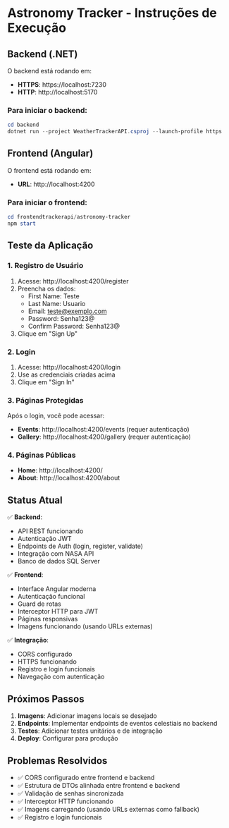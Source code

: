 # Astronomy Tracker - Instruções de Execução

## Backend (.NET)
O backend está rodando em:
- **HTTPS**: https://localhost:7230
- **HTTP**: http://localhost:5170

### Para iniciar o backend:
```powershell
cd backend
dotnet run --project WeatherTrackerAPI.csproj --launch-profile https
```

## Frontend (Angular)
O frontend está rodando em:
- **URL**: http://localhost:4200

### Para iniciar o frontend:
```powershell
cd frontendtrackerapi/astronomy-tracker
npm start
```

## Teste da Aplicação

### 1. Registro de Usuário
1. Acesse: http://localhost:4200/register
2. Preencha os dados:
   - First Name: Teste
   - Last Name: Usuario
   - Email: teste@exemplo.com
   - Password: Senha123@
   - Confirm Password: Senha123@
3. Clique em "Sign Up"

### 2. Login
1. Acesse: http://localhost:4200/login
2. Use as credenciais criadas acima
3. Clique em "Sign In"

### 3. Páginas Protegidas
Após o login, você pode acessar:
- **Events**: http://localhost:4200/events (requer autenticação)
- **Gallery**: http://localhost:4200/gallery (requer autenticação)

### 4. Páginas Públicas
- **Home**: http://localhost:4200/
- **About**: http://localhost:4200/about

## Status Atual

✅ **Backend**:
- API REST funcionando
- Autenticação JWT
- Endpoints de Auth (login, register, validate)
- Integração com NASA API
- Banco de dados SQL Server

✅ **Frontend**:
- Interface Angular moderna
- Autenticação funcional
- Guard de rotas
- Interceptor HTTP para JWT
- Páginas responsivas
- Imagens funcionando (usando URLs externas)

✅ **Integração**:
- CORS configurado
- HTTPS funcionando
- Registro e login funcionais
- Navegação com autenticação

## Próximos Passos

1. **Imagens**: Adicionar imagens locais se desejado
2. **Endpoints**: Implementar endpoints de eventos celestiais no backend
3. **Testes**: Adicionar testes unitários e de integração
4. **Deploy**: Configurar para produção

## Problemas Resolvidos

- ✅ CORS configurado entre frontend e backend
- ✅ Estrutura de DTOs alinhada entre frontend e backend
- ✅ Validação de senhas sincronizada
- ✅ Interceptor HTTP funcionando
- ✅ Imagens carregando (usando URLs externas como fallback)
- ✅ Registro e login funcionais